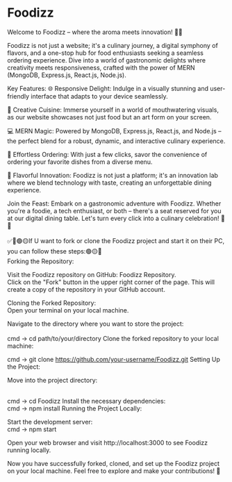# Foodizz
Welcome to Foodizz – where the aroma meets innovation! 🌮✨

Foodizz is not just a website; it's a culinary journey, a digital symphony of flavors, and a one-stop hub for food enthusiasts seeking a seamless ordering experience. Dive into a world of gastronomic delights where creativity meets responsiveness, crafted with the power of MERN (MongoDB, Express.js, React.js, Node.js).

Key Features:
🌐 Responsive Delight: Indulge in a visually stunning and user-friendly interface that adapts to your device seamlessly.

🎨 Creative Cuisine: Immerse yourself in a world of mouthwatering visuals, as our website showcases not just food but an art form on your screen.

💻 MERN Magic: Powered by MongoDB, Express.js, React.js, and Node.js – the perfect blend for a robust, dynamic, and interactive culinary experience.

🛒 Effortless Ordering: With just a few clicks, savor the convenience of ordering your favorite dishes from a diverse menu.

🌈 Flavorful Innovation: Foodizz is not just a platform; it's an innovation lab where we blend technology with taste, creating an unforgettable dining experience.

Join the Feast:
Embark on a gastronomic adventure with Foodizz. Whether you're a foodie, a tech enthusiast, or both – there's a seat reserved for you at our digital dining table. Let's turn every click into a culinary celebration! 🎉🍕
<br><br>
✅🔴🟢🟡If U want to fork or clone the Foodizz project and start it on their PC, you can follow these steps:🟢🟡🔴
<br>
Forking the Repository:

Visit the Foodizz repository on GitHub: Foodizz Repository.
<br>
Click on the "Fork" button in the upper right corner of the page. This will create a copy of the repository in your GitHub account.

Cloning the Forked Repository:
<br>
Open your terminal on your local machine.

Navigate to the directory where you want to store the project:
<br>
<br>
cmd -> cd path/to/your/directory
Clone the forked repository to your local machine:
<br>

cmd -> git clone https://github.com/your-username/Foodizz.git
Setting Up the Project:
<br>

Move into the project directory:

<br>
cmd -> cd Foodizz
Install the necessary dependencies:

<br>
cmd -> npm install
Running the Project Locally:
<br>

Start the development server:
<br>
cmd -> npm start
<br>

Open your web browser and visit http://localhost:3000 to see Foodizz running locally.
<br>

Now you have successfully forked, cloned, and set up the Foodizz project on your local machine. Feel free to explore and make your contributions! 🚀

